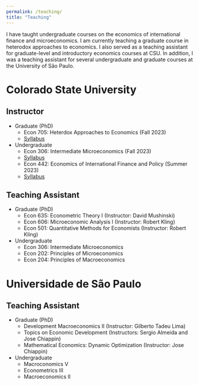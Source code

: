 ```yaml
---
permalink: /teaching/
title: "Teaching"
---
```


I have taught undergraduate courses on the economics of international finance and microeconomics. I am currently teaching a graduate course in heterodox approaches to economics. I also served as a teaching assistant for graduate-level and introductory economics courses at CSU. In addition, I was a teaching assistant for several undergraduate and graduate courses at the University of São Paulo.

# Colorado State University

## Instructor
- Graduate (PhD)
    - Econ 705: Heterdox Approaches to Economics (Fall 2023)
    - [Syllabus](/files/pdf/teaching/ECON705_Fall23_Syllabus_Cicero.pdf)   
- Undergraduate
    - Econ 306: Intermediate Microeconomics (Fall 2023)
    - [Syllabus](/files/pdf/teaching/ECON306_Fall23_Syllabus_Cicero.pdf)
    - Econ 442: Economics of International Finance and Policy (Summer 2023)
    - [Syllabus](/files/pdf/teaching/ECON442_SM23_Cicero_Syllabus.pdf)

## Teaching Assistant
- Graduate (PhD)
    - Econ 635: Econometric Theory I (Instructor: David Mushinski)
    - Econ 606: Microeconomic Analysis I (Instructor: Robert Kling)
    - Econ 501: Quantitative Methods for Economists (Instructor: Robert Kling)
- Undergraduate
    - Econ 306: Intermediate Microeconomics
    - Econ 202: Principles of Microeconomics
    - Econ 204: Principles of Macroeconomics
 
# Universidade de São Paulo

## Teaching Assistant
- Graduate (PhD)
    - Development Macroeconomics II (Instructor: Gilberto Tadeu Lima)
    - Topics on Economic Development (Instructors: Sergio Almeida and Jose Chiappin)
    - Mathematical Economics: Dynamic Optimization (Instructor: Jose Chiappin)
- Undergraduate
    - Macroconomics V
    - Econometrics III
    - Macroeconomics II


